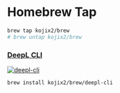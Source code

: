 # Homebrew Tap

```sh
brew tap kojix2/brew
# brew untap kojix2/brew
```

### [DeepL CLI](https://github.com/kojix2/deepl-cli)
[![deepl-cli](https://github.com/kojix2/homebrew-brew/actions/workflows/deepl-cli.yml/badge.svg)](https://github.com/kojix2/homebrew-brew/actions/workflows/deepl-cli.yml)

```sh
brew install kojix2/brew/deepl-cli
````
